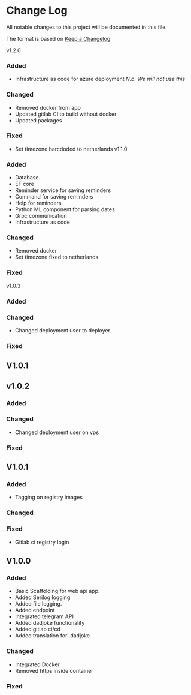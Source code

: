 # Change Log
All notable changes to this project will be documented in this file.
 
The format is based on [Keep a Changelog](http://keepachangelog.com/)

v1.2.0
### Added
- Infrastructure as code for azure deployment *N.b. We will not use this*
### Changed
- Removed docker from app
- Updated gitlab CI to build without docker
- Updated packages
### Fixed
- Set timezone harcdoded to netherlands 
v1.1.0
### Added
- Database
- EF core
- Reminder service for saving reminders
- Command for saving reminders
- Help for reminders
- Python ML component for parsing dates
- Grpc communication
- Infrastructure as code
### Changed
- Removed docker
- Set timezone fixed to netherlands
### Fixed

v1.0.3
### Added
### Changed
- Changed deployment user to deployer
### Fixed
## V1.0.1

## v1.0.2
 
### Added
### Changed
- Changed deployment user on vps
### Fixed
## V1.0.1
 
### Added
- Tagging on registry images
### Changed
### Fixed
- Gitlab ci registry login

## V1.0.0
 
### Added
- Basic Scaffolding for web api app.
- Added Serilog logging
- Added file logging.
- Added endpoint
- Integrated telegram API
- Added dadjoke functionality
- Added gitlab ci/cd
- Added translation for .dadjoke
### Changed
 - Integrated Docker
 - Removed https inside container
### Fixed
